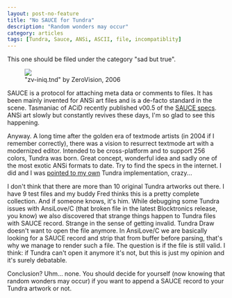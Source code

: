 ```yaml
---
layout: post-no-feature
title: "No SAUCE for Tundra"
description: "Random wonders may occur"
category: articles
tags: [Tundra, Sauce, ANSi, ASCII, file, incompatiblity]
---
```


This one should be filed under the category "sad but true".

<figure>
	<img src="http://cl.ly/image/3E3G0q3X1124/zv_iniq.tnd.png">
	<figcaption>"zv-iniq.tnd" by ZeroVision, 2006</figcaption>
</figure>

SAUCE is a protocol for attaching meta data or comments to files. It has been mainly invented for ANSi art files and is a de-facto standard in the scene. Tasmaniac of ACiD recently published v00.5 of the [SAUCE specs](http://www.acid.org/info/sauce/sauce.htm). ANSi art slowly but constantly revives these days, I'm so glad to see this happening. 

Anyway. A long time after the golden era of textmode artists (in 2004 if I remember correctly), there was a vision to resurrect textmode art with a modernized editor. Intended to be cross-platform and to support 256 colors, Tundra was born. Great concept, wonderful idea and sadly one of the most exotic ANSi formats to date. Try to find the specs in the internet. I did and I was [pointed to my own](http://fileformats.archiveteam.org/wiki/TUNDRA) Tundra implementation, crazy...

I don't think that there are more than 10 original Tundra artworks out there. I have 9 test files and my buddy Fred thinks this is a pretty complete collection. And if someone knows, it's him. While debugging some Tundra issues with AnsiLove/C (that broken file in the latest Blocktronics release, you know) we also discovered that strange things happen to Tundra files with SAUCE record. Strange in the sense of getting invalid. Tundra Draw doesn't want to open the file anymore. In AnsiLove/C we are basically looking for a SAUCE record and strip that from buffer before parsing, that's why we manage to render such a file. The question is if the file is still valid. I think: if Tundra can't open it anymore it's not, but this is just my opinion and it's surely debatable. 

Conclusion? Uhm... none. You should decide for yourself (now knowing that random wonders may occur) if you want to append a SAUCE record to your Tundra artwork or not.